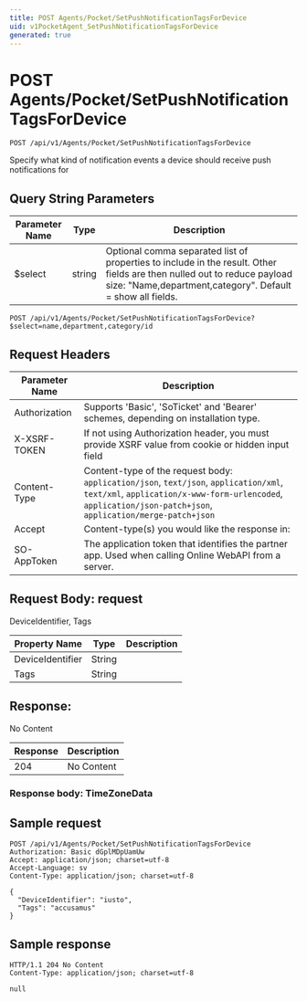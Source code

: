 ```yaml
---
title: POST Agents/Pocket/SetPushNotificationTagsForDevice
uid: v1PocketAgent_SetPushNotificationTagsForDevice
generated: true
---
```


# POST Agents/Pocket/SetPushNotificationTagsForDevice

```http
POST /api/v1/Agents/Pocket/SetPushNotificationTagsForDevice
```

Specify what kind of notification events a device should receive push notifications for







## Query String Parameters

| Parameter Name | Type |  Description |
|----------------|------|--------------|
| $select | string |  Optional comma separated list of properties to include in the result. Other fields are then nulled out to reduce payload size: "Name,department,category". Default = show all fields. |

```http
POST /api/v1/Agents/Pocket/SetPushNotificationTagsForDevice?$select=name,department,category/id
```


## Request Headers

| Parameter Name | Description |
|----------------|-------------|
| Authorization  | Supports 'Basic', 'SoTicket' and 'Bearer' schemes, depending on installation type. |
| X-XSRF-TOKEN   | If not using Authorization header, you must provide XSRF value from cookie or hidden input field |
| Content-Type | Content-type of the request body: `application/json`, `text/json`, `application/xml`, `text/xml`, `application/x-www-form-urlencoded`, `application/json-patch+json`, `application/merge-patch+json` |
| Accept         | Content-type(s) you would like the response in:  |
| SO-AppToken | The application token that identifies the partner app. Used when calling Online WebAPI from a server. |

## Request Body: request 

DeviceIdentifier, Tags 

| Property Name | Type |  Description |
|----------------|------|--------------|
| DeviceIdentifier | String |  |
| Tags | String |  |

## Response:

No Content

| Response | Description |
|----------------|-------------|
| 204 | No Content |

### Response body: TimeZoneData


## Sample request

```http!
POST /api/v1/Agents/Pocket/SetPushNotificationTagsForDevice
Authorization: Basic dGplMDpUamUw
Accept: application/json; charset=utf-8
Accept-Language: sv
Content-Type: application/json; charset=utf-8

{
  "DeviceIdentifier": "iusto",
  "Tags": "accusamus"
}
```

## Sample response

```http_
HTTP/1.1 204 No Content
Content-Type: application/json; charset=utf-8

null
```